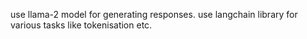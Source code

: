 use llama-2 model for generating responses.
use langchain library for various tasks like tokenisation etc.
